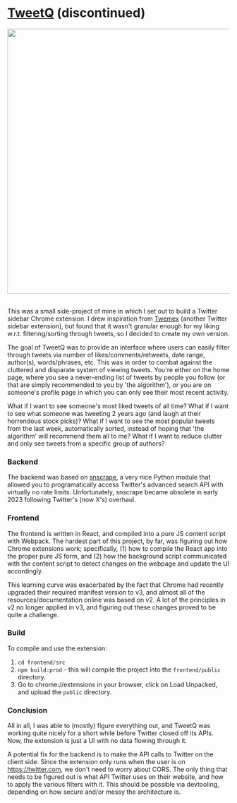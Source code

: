 # [TweetQ](https://chromewebstore.google.com/detail/tweetq-%E2%80%94-enhanced-twitter/kjfhaejeeiomoelkedadbifpincamjde?pli=1) (discontinued)

<img src="https://github.com/jasont7/tweetq/assets/26695415/4194c9e3-a027-4024-98f1-fbce6905bd83" width="600">
<br><br>

This was a small side-project of mine in which I set out to build a Twitter sidebar Chrome extension. I drew inspiration from [Twemex](https://tweethunter.io/twemex) (another Twitter sidebar extension), but found that it wasn't granular enough for my liking w.r.t. filtering/sorting through tweets, so I decided to create my own version.

The goal of TweetQ was to provide an interface where users can easily filter through tweets via number of likes/comments/retweets, date range, author(s), words/phrases, etc. This was in order to combat against the cluttered and disparate system of viewing tweets. You're either on the home page, where you see a never-ending list of tweets by people you follow (or that are simply recommended to you by 'the algorithm'), or you are on someone's profile page in which you can only see their most recent activity.

What if I want to see someone's most liked tweets of all time? What if I want to see what someone was tweeting 2 years ago (and laugh at their horrendous stock picks)? What if I want to see the most popular tweets from the last week, automatically sorted, instead of hoping that 'the algorithm' will recommend them all to me? What if I want to reduce clutter and only see tweets from a specific group of authors?

### Backend
The backend was based on [snscrape](https://github.com/JustAnotherArchivist/snscrape), a very nice Python module that allowed you to programatically access Twitter's advanced search API with virtually no rate limits. Unfortunately, snscrape became obsolete in early 2023 following Twitter's (now X's) overhaul.

### Frontend
The frontend is written in React, and compiled into a pure JS content script with Webpack. The hardest part of this project, by far, was figuring out how Chrome extensions work; specifically, (1) how to compile the React app into the proper pure JS form, and (2) how the background script communicated with the content script to detect changes on the webpage and update the UI accordingly.

This learning curve was exacerbated by the fact that Chrome had recently upgraded their required manifest version to v3, and almost all of the resources/documentation online was based on v2. A lot of the principles in v2 no longer applied in v3, and figuring out these changes proved to be quite a challenge.

### Build
To compile and use the extension:
1) `cd frontend/src`
2) `npm build:prod` - this will compile the project into the `frontend/public` directory.
3) Go to chrome://extensions in your browser, click on Load Unpacked, and upload the `public` directory.

### Conclusion
All in all, I was able to (mostly) figure everything out, and TweetQ was working quite nicely for a short while before Twitter closed off its APIs. Now, the extension is just a UI with no data flowing through it.

A potential fix for the backend is to make the API calls to Twitter on the client side. Since the extension only runs when the user is on https://twitter.com, we don't need to worry about CORS. The only thing that needs to be figured out is what API Twitter uses on their website, and how to apply the various filters with it. This should be possible via devtooling, depending on how secure and/or messy the architecture is.
